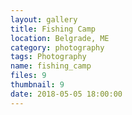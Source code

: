 ```yaml
---
layout: gallery
title: Fishing Camp
location: Belgrade, ME
category: photography
tags: Photography
name: fishing_camp
files: 9
thumbnail: 9
date: 2018-05-05 18:00:00
---
```

